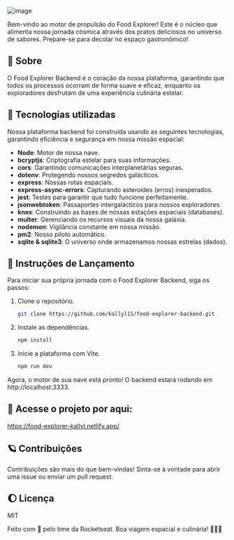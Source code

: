 ![image](https://github.com/kallyl15/food-explorer-backend/assets/48924767/0eba515f-b07f-4612-a12c-45b3ecd42f59)

Bem-vindo ao motor de propulsão do Food Explorer! Este é o núcleo que alimenta nossa jornada cósmica através dos pratos deliciosos no universo de sabores. Prepare-se para decolar no espaço gastronômico!

## 🌌 Sobre

O Food Explorer Backend é o coração da nossa plataforma, garantindo que todos os processos ocorram de forma suave e eficaz, enquanto os exploradores desfrutam de uma experiência culinária estelar.

## 🌟 Tecnologias utilizadas

Nossa plataforma backend foi construída usando as seguintes tecnologias, garantindo eficiência e segurança em nossa missão espacial:

- **Node**: Motor de nossa nave.
- **bcryptjs**: Criptografia estelar para suas informações.
- **cors**: Garantindo comunicações interplanetárias seguras.
- **dotenv**: Protegendo nossos segredos galácticos.
- **express**: Nossas rotas espaciais.
- **express-async-errors**: Capturando asteroides (erros) inesperados.
- **jest**: Testes para garantir que tudo funcione perfeitamente.
- **jsonwebtoken**: Passaportes intergalácticos para nossos exploradores.
- **knex**: Construindo as bases de nossas estações espaciais (databases).
- **multer**: Gerenciando os recursos visuais da nossa galáxia.
- **nodemon**: Vigilância constante em nossa missão.
- **pm2**: Nosso piloto automático.
- **sqlite & sqlite3**: O universo onde armazenamos nossas estrelas (dados).

## 🌠 Instruções de Lançamento

Para iniciar sua própria jornada com o Food Explorer Backend, siga os passos:

1. Clone o repositório.
   
   ```bash
   git clone https://github.com/kallyl15/food-explorer-backend.git
   
2. Instale as dependências.
    ```bash
    npm install

3. Inicie a plataforma com Vite.
   ```bash
   npm run dev

Agora, o motor de sua nave está pronto! O backend estará rodando em http://localhost:3333.

## 🌟 Acesse o projeto por aqui:
https://food-explorer-kallyl.netlify.app/

## 🪐 Contribuições
Contribuições são mais do que bem-vindas! Sinta-se à vontade para abrir uma issue ou enviar um pull request.

## 🌔 Licença
MIT

Feito com 💙 pelo time da Rocketseat. Boa viagem espacial e culinária! 🚀🍔🌌
